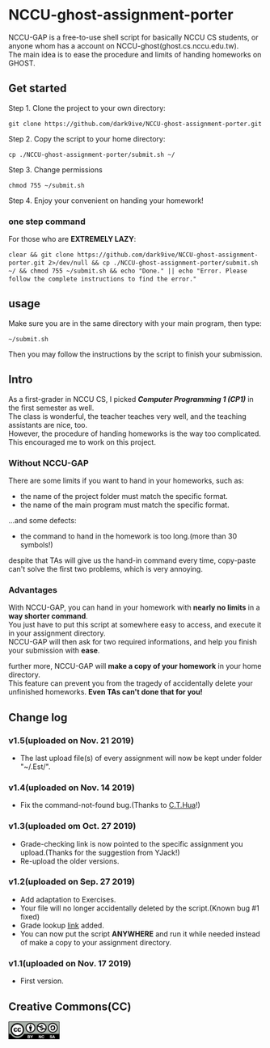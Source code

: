 # NCCU-ghost-assignment-porter

NCCU-GAP is a free-to-use shell script for basically NCCU CS students, or anyone whom has a account on NCCU-ghost(ghost.cs.nccu.edu.tw).  
The main idea is to ease the procedure and limits of handing homeworks on GHOST.

## Get started

Step 1. Clone the project to your own directory:  

```
git clone https://github.com/dark9ive/NCCU-ghost-assignment-porter.git
```

Step 2. Copy the script to your home directory:  

```
cp ./NCCU-ghost-assignment-porter/submit.sh ~/
```

Step 3. Change permissions

```
chmod 755 ~/submit.sh
```

Step 4. Enjoy your convenient on handing your homework!  

### one step command

For those who are **EXTREMELY LAZY**:  
```
clear && git clone https://github.com/dark9ive/NCCU-ghost-assignment-porter.git 2>/dev/null && cp ./NCCU-ghost-assignment-porter/submit.sh ~/ && chmod 755 ~/submit.sh && echo "Done." || echo "Error. Please follow the complete instructions to find the error."
```

## usage

Make sure you are in the same directory with your main program, then type:

```
~/submit.sh
```

Then you may follow the instructions by the script to finish your submission.

## Intro

As a first-grader in NCCU CS, I picked ___Computer Programming 1 (CP1)___ in the first semester as well.  
The class is wonderful, the teacher teaches very well, and the teaching assistants are nice, too.  
However, the procedure of handing homeworks is the way too complicated. This encouraged me to work on this project.  

### Without NCCU-GAP

There are some limits if you want to hand in your homeworks, such as:

 - the name of the project folder must match the specific format.
 - the name of the main program must match the specific format.
  
...and some defects:  

 - the command to hand in the homework is too long.(more than 30 symbols!)

despite that TAs will give us the hand-in command every time, copy-paste can't solve the first two problems, which is very annoying.  

### Advantages

With NCCU-GAP, you can hand in your homework with __nearly no limits__ in a __way shorter command__.  
You just have to put this script at somewhere easy to access, and execute it in your assignment directory.  
NCCU-GAP will then ask for two required informations, and help you finish your submission with __ease__.  
  
further more, NCCU-GAP will __make a copy of your homework__ in your home directory.  
This feature can prevent you from the tragedy of accidentally delete your unfinished homeworks. __Even TAs can't done that for you!__  

## Change log

### v1.5(uploaded on Nov. 21 2019)

 - The last upload file(s) of every assignment will now be kept under folder "~/.Est/".

### v1.4(uploaded on Nov. 14 2019)

 - Fix the command-not-found bug.(Thanks to [C.T.Hua](https://github.com/CTHua)!)

### v1.3(uploaded om Oct. 27 2019)

 - Grade-checking link is now pointed to the specific assignment you upload.(Thanks for the suggestion from YJack!)
 - Re-upload the older versions.

### v1.2(uploaded on Sep. 27 2019)

 - Add adaptation to Exercises.
 - Your file will no longer accidentally deleted by the script.(Known bug #1 fixed)
 - Grade lookup [link](http://cherry.cs.nccu.edu.tw/~cp1/1081/) added.
 - You can now put the script __ANYWHERE__ and run it while needed instead of make a copy to your assignment directory.

### v1.1(uploaded on Nov. 17 2019)

 - First version.  
  
## Creative Commons(CC)

<img id="CC-icon" src="https://github.com/dark9ive/NCCU-ghost-assignment-porter/blob/master/.icons/by-nc-sa.png" width="101" height="35">
